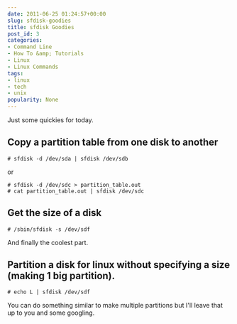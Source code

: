 ```yaml
---
date: 2011-06-25 01:24:57+00:00
slug: sfdisk-goodies
title: sfdisk Goodies
post_id: 3
categories:
- Command Line
- How To &amp; Tutorials
- Linux
- Linux Commands
tags:
- linux
- tech
- unix
popularity: None
---
```


Just some quickies for today.

## Copy a partition table from one disk to another

    # sfdisk -d /dev/sda | sfdisk /dev/sdb

or

    # sfdisk -d /dev/sdc > partition_table.out  
    # cat partition_table.out | sfdisk /dev/sdc

## Get the size of a disk

    # /sbin/sfdisk -s /dev/sdf

And finally the coolest part.

## Partition a disk for linux without specifying a size (making 1 big partition).

    # echo L | sfdisk /dev/sdf

You can do something similar to make multiple partitions but I'll leave that up to you and some googling.
